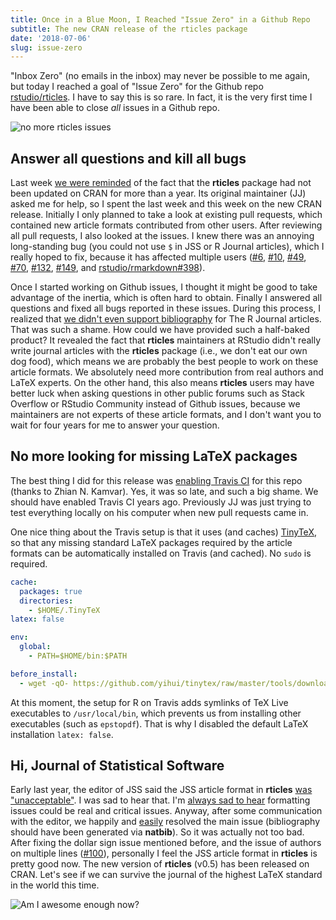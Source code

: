 ```yaml
---
title: Once in a Blue Moon, I Reached "Issue Zero" in a Github Repo
subtitle: The new CRAN release of the rticles package
date: '2018-07-06'
slug: issue-zero
---
```


"Inbox Zero" (no emails in the inbox) may never be possible to me again, but today I reached a goal of "Issue Zero" for the Github repo [rstudio/rticles](https://github.com/rstudio/rticles). I have to say this is so rare. In fact, it is the very first time I have been able to close _all_ issues in a Github repo.

![no more rticles issues](https://user-images.githubusercontent.com/163582/42387508-1158fcbc-8108-11e8-8e09-7fe979ac1a13.png#border)

## Answer all questions and kill all bugs

Last week [we were reminded](https://github.com/rstudio/rticles/issues/178) of the fact that the **rticles** package had not been updated on CRAN for more than a year. Its original maintainer (JJ) asked me for help, so I spent the last week and this week on the new CRAN release. Initially I only planned to take a look at existing pull requests, which contained new article formats contributed from other users. After reviewing all pull requests, I also looked at the issues. I knew there was an annoying long-standing bug (you could not use `$` in JSS or R Journal articles), which I really hoped to fix, because it has affected multiple users ([#6](https://github.com/rstudio/rticles/issues/6), [#10](https://github.com/rstudio/rticles/issues/10), [#49](https://github.com/rstudio/rticles/issues/49), [#70](https://github.com/rstudio/rticles/issues/70), [#132](https://github.com/rstudio/rticles/issues/132), [#149](https://github.com/rstudio/rticles/issues/149), and [rstudio/rmarkdown#398](https://github.com/rstudio/rmarkdown/issues/398)).

Once I started working on Github issues, I thought it might be good to take advantage of the inertia, which is often hard to obtain. Finally I answered all questions and fixed all bugs reported in these issues. During this process, I realized that [we didn't even support bibliography](https://github.com/rstudio/rticles/issues/71) for The R Journal articles. That was such a shame. How could we have provided such a half-baked product? It revealed the fact that **rticles** maintainers at RStudio didn't really write journal articles with the **rticles** package (i.e., we don't eat our own dog food), which means we are probably the best people to work on these article formats. We absolutely need more contribution from real authors and LaTeX experts. On the other hand, this also means **rticles** users may have better luck when asking questions in other public forums such as Stack Overflow or RStudio Community instead of Github issues, because we maintainers are not experts of these article formats, and I don't want you to wait for four years for me to answer your question.

## No more looking for missing LaTeX packages

The best thing I did for this release was [enabling Travis CI](https://github.com/rstudio/rticles/pull/130) for this repo (thanks to Zhian N. Kamvar). Yes, it was so late, and such a big shame. We should have enabled Travis CI years ago. Previously JJ was just trying to test everything locally on his computer when new pull requests came in.

One nice thing about the Travis setup is that it uses (and caches) [TinyTeX](/tinytex/), so that any missing standard LaTeX packages required by the article formats can be automatically installed on Travis (and cached). No `sudo` is required.

```yaml
cache:
  packages: true
  directories:
    - $HOME/.TinyTeX
latex: false

env:
  global:
    - PATH=$HOME/bin:$PATH

before_install:
  - wget -qO- https://github.com/yihui/tinytex/raw/master/tools/download-travis-linux.sh | sh
```

At this moment, the setup for R on Travis adds symlinks of TeX Live executables to `/usr/local/bin`, which prevents us from installing other executables (such as `epstopdf`). That is why I disabled the default LaTeX installation `latex: false`.

## Hi, Journal of Statistical Software

Early last year, the editor of JSS said the JSS article format in **rticles** [was "unacceptable"](https://github.com/rstudio/rticles/issues/102). I was sad to hear that. I'm [always sad to hear](/en/2017/12/formatting-papers/) formatting issues could be real and critical issues. Anyway, after some communication with the editor, we happily and [easily](https://github.com/rstudio/rticles/commit/65a66b51) resolved the main issue (bibliography should have been generated via **natbib**). So it was actually not too bad. After fixing the dollar sign issue mentioned before, and the issue of authors on multiple lines ([#100](https://github.com/rstudio/rticles/issues/100)), personally I feel the JSS article format in **rticles** is pretty good now. The new version of **rticles** (v0.5) has been released on CRAN. Let's see if we can survive the journal of the highest LaTeX standard in the world this time.

![Am I awesome enough now?](https://slides.yihui.name/gif/awesome-me.gif)
